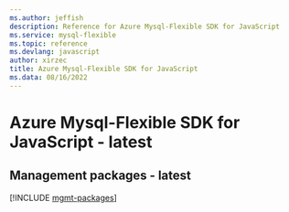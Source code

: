 ```yaml
---
ms.author: jeffish
description: Reference for Azure Mysql-Flexible SDK for JavaScript
ms.service: mysql-flexible
ms.topic: reference
ms.devlang: javascript
author: xirzec
title: Azure Mysql-Flexible SDK for JavaScript
ms.data: 08/16/2022
---
```

# Azure Mysql-Flexible SDK for JavaScript - latest

## Management packages - latest
[!INCLUDE [mgmt-packages](mysql-flexible-mgmt-index.md)]